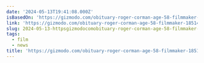 ```yaml
---
date: '2024-05-13T19:41:08.000Z'
isBasedOn: 'https://gizmodo.com/obituary-roger-corman-age-58-filmmaker-1851471762'
link: 'https://gizmodo.com/obituary-roger-corman-age-58-filmmaker-1851471762'
slug: 2024-05-13-httpsgizmodocomobituary-roger-corman-age-58-filmmaker-1851471762
tags:
  - film
  - news
title: 'https://gizmodo.com/obituary-roger-corman-age-58-filmmaker-1851471762'
---
```

 
